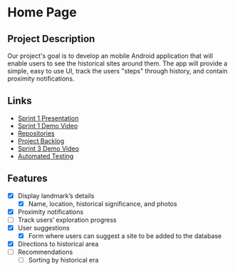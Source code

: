 # Home Page

## Project Description

Our project's goal is to develop an mobile Android application that will enable
users to see the historical sites around them. The app will provide a simple,
easy to use UI, track the users "steps" through history, and contain proximity
notifications.

## Links

-   [Sprint 1 Presentation](https://docs.google.com/presentation/d/1N1un2fruCzJXbqARkHtwW_O_IlDZ9DslrHKXXw8md1M/edit#slide=id.p)
-   [Sprint 1 Demo Video](https://www.youtube.com/watch?v=YOHrRc_Cxek)
-   [Repositories](https://github.com/orgs/CS-495-Historical-Sites/repositories)
-   [Project Backlog](https://docs.google.com/spreadsheets/d/1HKF6ZJoivdn_3kVjFu1scWFq1TY2EBCMu3DLSpLrBJ4/edit#gid=0)
-   [Sprint 3 Demo Video](https://youtu.be/hj3qh6u96QM)
-   [Automated Testing](Documentation/Backend/Testing.md)

## Features

-   [x] Display landmark’s details
    -   [x] Name, location, historical significance, and photos
-   [x] Proximity notifications
-   [ ] Track users’ exploration progress
-   [x] User suggestions
    -   [x] Form where users can suggest a site to be added to the database
-   [x] Directions to historical area
-   [ ] Recommendations
    -   [ ] Sorting by historical era
